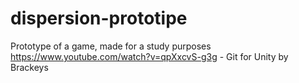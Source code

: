 # dispersion-prototipe
Prototype of a game, made for a study purposes
https://www.youtube.com/watch?v=qpXxcvS-g3g - Git for Unity by Brackeys
